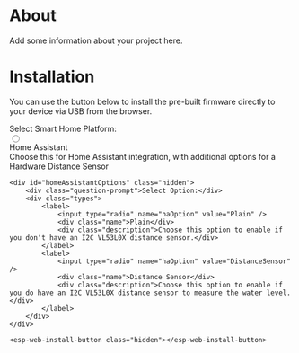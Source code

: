 # About

Add some information about your project here.

# Installation

You can use the button below to install the pre-built firmware directly to your device via USB from the browser.

<div class="container">
    <div class="question-prompt">Select Smart Home Platform:</div>
    <div class="types">
        <label>
            <input type="radio" name="platform" value="HomeAssistant" />
            <div class="name">Home Assistant</div>
            <div class="description">Choose this for Home Assistant integration, with additional options for a Hardware Distance Sensor</div>
        </label>
    </div>

    <div id="homeAssistantOptions" class="hidden">
        <div class="question-prompt">Select Option:</div>
        <div class="types">
            <label>
                <input type="radio" name="haOption" value="Plain" />
                <div class="name">Plain</div>
                <div class="description">Choose this option to enable if you don't have an I2C VL53L0X distance sensor.</div>
            </label>
            <label>
                <input type="radio" name="haOption" value="DistanceSensor" />
                <div class="name">Distance Sensor</div>
                <div class="description">Choose this option to enable if you do have an I2C VL53L0X distance sensor to measure the water level.</div>
            </label>
        </div>
    </div>

    <esp-web-install-button class="hidden"></esp-web-install-button>
</div>

<script
    type="module"
    src="https://unpkg.com/esp-web-tools@9/dist/web/install-button.js?module"
></script>

<script>
    document.querySelectorAll('input[name="platform"]').forEach(radio =>
        radio.addEventListener("change", function(event) {
            var selectedPlatform = event.target.value;
            var homeAssistantOptions = document.getElementById("homeAssistantOptions");
            var installButton = document.querySelector("esp-web-install-button");

            homeAssistantOptions.classList.add("hidden");
            installButton.classList.add("hidden");

            if (selectedPlatform === "HomeAssistant") {
                homeAssistantOptions.classList.remove("hidden");

                document.querySelectorAll('input[name="haOption"]').forEach(optionRadio =>
                    optionRadio.addEventListener("change", function() {
                        installButton.classList.remove("hidden");

                        if (this.value === "DistanceSensor") {
                            installButton.setAttribute("manifest", "firmware/hydro.distance-sensor.manifest.json");
                        } else if (this.value === "Plain") {
                            installButton.setAttribute("manifest", "firmware/hydro.manifest.json");
                        }
                    })
                );
            }
        })
    );
</script>
